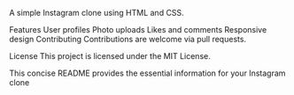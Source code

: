 A simple Instagram clone using HTML and CSS.

Features
User profiles
Photo uploads
Likes and comments
Responsive design
Contributing Contributions are welcome via pull requests.

License This project is licensed under the MIT License.

This concise README provides the essential information for your Instagram clone
